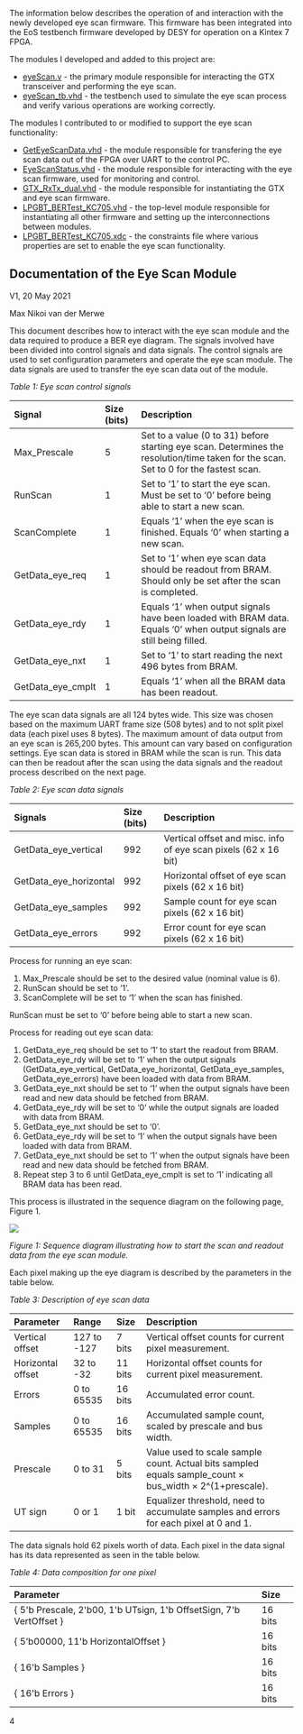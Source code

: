 ﻿The information below describes the operation of and interaction with the newly developed eye scan firmware. This firmware has been integrated into the EoS testbench firmware developed by DESY for operation on a Kintex 7 FPGA.

The modules I developed and added to this project are:
* [eyeScan.v](https://github.com/maxnvdm/Test-Firmware-EyeScan/blob/main/firmware%20code/eyeScan.v) - the primary module responsible for interacting the GTX transceiver and performing the eye scan.
* [eyeScan_tb.vhd](https://github.com/maxnvdm/Test-Firmware-EyeScan/blob/main/sim_2/new/eyeScan_tb.vhd) - the testbench used to simulate the eye scan process and verify various operations are working correctly.

The modules I contributed to or modified to support the eye scan functionality:
* [GetEyeScanData.vhd](https://github.com/maxnvdm/Test-Firmware-EyeScan/blob/main/firmware%20code/GetEyeScanData.vhd) - the module responsible for transfering the eye scan data out of the FPGA over UART to the control PC.
* [EyeScanStatus.vhd](https://github.com/maxnvdm/Test-Firmware-EyeScan/blob/main/firmware%20code/EyeScanStatus.vhd) - the module responsible for interacting with the eye scan firmware, used for monitoring and control.
* [GTX_RxTx_dual.vhd](https://github.com/maxnvdm/Test-Firmware-EyeScan/blob/main/firmware%20code/GTX_RxTx_dual.vhd) - the module responsible for instantiating the GTX and eye scan firmware.
* [LPGBT_BERTest_KC705.vhd](https://github.com/maxnvdm/Test-Firmware-EyeScan/blob/main/firmware%20code/LPGBT_BERTest_KC705.vhd) - the top-level module responsible for instantiating all other firmware and setting up the interconnections between modules. 
* [LPGBT_BERTest_KC705.xdc](https://github.com/maxnvdm/Test-Firmware-EyeScan/blob/main/constrs_1/LPGBT_BERTest_KC705.xdc) - the constraints file where various properties are set to enable the eye scan functionality.

## Documentation of the Eye Scan Module
V1, 20 May 2021

Max Nikoi van der Merwe

This document describes how to interact with the eye scan module and the data required to produce a BER eye diagram. The signals involved have been divided into control signals and data signals. The control signals are used to set configuration parameters and operate the eye scan module. The data signals are used to transfer the eye scan data out of the module. 

*Table 1: Eye scan control signals*

|**Signal**|**Size (bits)**|**Description**|
| :- | :- | :- |
|Max\_Prescale|5|Set to a value (0 to 31) before starting eye scan. Determines the resolution/time taken for the scan. Set to 0 for the fastest scan.|
|RunScan|1|Set to ‘1’ to start the eye scan. Must be set to ‘0’ before being able to start a new scan.|
|ScanComplete|1|Equals ‘1’ when the eye scan is finished. Equals ‘0’ when starting a new scan.|
|GetData\_eye\_req|1|Set to ‘1’ when eye scan data should be readout from BRAM. Should only be set after the scan is completed.|
|GetData\_eye\_rdy|1|Equals ‘1’ when output signals have been loaded with BRAM data. Equals ‘0’ when output signals are still being filled.|
|GetData\_eye\_nxt|1|Set to ‘1’ to start reading the next 496 bytes from BRAM.|
|GetData\_eye\_cmplt|1|Equals ‘1’ when all the BRAM data has been readout.|

The eye scan data signals are all 124 bytes wide. This size was chosen based on the maximum UART frame size (508 bytes) and to not split pixel data (each pixel uses 8 bytes). The maximum amount of data output from an eye scan is 265,200 bytes. This amount can vary based on configuration settings. Eye scan data is stored in BRAM while the scan is run. This data can then be readout after the scan using the data signals and the readout process described on the next page.

*Table 2: Eye scan data signals*

|**Signals**|**Size (bits)**|**Description**|
| :- | :- | :- |
|GetData\_eye\_vertical|992|Vertical offset and misc. info of eye scan pixels (62 x 16 bit)|
|GetData\_eye\_horizontal|992|Horizontal offset of eye scan pixels (62 x 16 bit)|
|GetData\_eye\_samples|992|Sample count for eye scan pixels (62 x 16 bit)|
|GetData\_eye\_errors|992|Error count for eye scan pixels (62 x 16 bit)|
Process for running an eye scan:

1. Max\_Prescale should be set to the desired value (nominal value is 6).
1. RunScan should be set to ‘1’.
1. ScanComplete will be set to ‘1’ when the scan has finished. 

RunScan must be set to ‘0’ before being able to start a new scan.

Process for reading out eye scan data:

1. GetData\_eye\_req should be set to ‘1’ to start the readout from BRAM. 
1. GetData\_eye\_rdy will be set to ‘1’ when the output signals (GetData\_eye\_vertical, GetData\_eye\_horizontal, GetData\_eye\_samples, GetData\_eye\_errors) have been loaded with data from BRAM.
1. GetData\_eye\_nxt should be set to ‘1’ when the output signals have been read and new data should be fetched from BRAM. 
1. GetData\_eye\_rdy will be set to ‘0’ while the output signals are loaded with data from BRAM.
1. GetData\_eye\_nxt should be set to ‘0’.
1. GetData\_eye\_rdy will be set to ‘1’ when the output signals have been loaded with data from BRAM.
1. GetData\_eye\_nxt should be set to ‘1’ when the output signals have been read and new data should be fetched from BRAM.
1. Repeat step 3 to 6 until GetData\_eye\_cmplt is set to ‘1’ indicating all BRAM data has been read.



This process is illustrated in the sequence diagram on the following page, Figure 1.

![](Aspose.Words.bb359b26-8c3d-42f9-a0be-acb810c797ea.001.png)




*Figure 1: Sequence diagram illustrating how to start the scan and readout data from the eye scan module.*


Each pixel making up the eye diagram is described by the parameters in the table below.

*Table 3: Description of eye scan data*

|**Parameter**|**Range**|**Size**|**Description**|
| :- | :- | :- | :- |
|Vertical offset|127 to -127|7 bits|Vertical offset counts for current pixel measurement.|
|Horizontal offset|32 to -32|11 bits|Horizontal offset counts for current pixel measurement.|
|Errors|0 to 65535|16 bits|Accumulated error count.|
|Samples|0 to 65535|16 bits|Accumulated sample count, scaled by prescale and bus width.|
|Prescale|0 to 31|5 bits|Value used to scale sample count. Actual bits sampled equals sample\_count × bus\_width × 2^(1+prescale).|
|UT sign|0 or 1|1 bit|Equalizer threshold, need to accumulate samples and errors for each pixel at 0 and 1.|


The data signals hold 62 pixels worth of data. Each pixel in the data signal has its data represented as seen in the table below.

*Table 4: Data composition for one pixel*

|**Parameter**|**Size**|
| :- | :- |
|{ 5'b Prescale, 2'b00, 1'b UTsign, 1'b OffsetSign, 7'b VertOffset }|16 bits|
|{ 5’b00000, 11'b HorizontalOffset }|16 bits|
|{ 16'b Samples }|16 bits|
|{ 16'b Errors }|16 bits|





4


